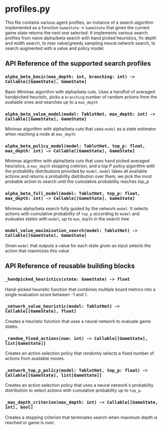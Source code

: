 # profiles.py

This file contains various agent profiles, an instance of a search algorithm implemented as a function `GameState` -> `GameState` that given the current game state returns the next one selected.
It implements various search profiles from naive alpha/beta search with hand picked heuristics, fix depth and width search, to max value/greedy sampling neural network search, to search augmented with a value and policy model.

## API Reference of the supported search profiles

### `alpha_beta_basic(max_depth: int, branching: int) -> Callable[[GameState], GameState]`

Basic Minimax algorithm with alpha/beta cuts. Uses a handfull of averaged
handpicked heuristic, picks a `branching` number of random actions from the available
ones and searches up to a `max_depth`

### `alpha_beta_value_model(model: TablutNet, max_depth: int) -> Callable[[GameState], GameState]`

Minimax algorithm with alpha/beta cuts that uses `model` as a state estimator
when reaching a node at `max_depth`

### `alpha_beta_policy_model(model: TablutNet, top_p: float, max_depth: int) -> Callable[[GameState], GameState]`

Minimax algorithm with alpha/beta cuts that uses hand picked averaged heuristics,
a `max_depth` stopping cretirion, and a top P policy algorithm with the probability
distributions provided by `model`.
`model` takes all available actions and returns a probability distribution over them,
we pick the most probable action to search until the cumulative probability reaches top_p

### `alpha_beta_full_model(model: TablutNet, top_p: float, max_depth: int) -> Callable[[GameState], GameState]`

Minimax alpha/beta search fully guided by the network `model`.
It selects actions with cumulative probability of `top_p` according to `model`
and evaluates states with `model`, up to `max_depth` in the search tree

### `model_value_maximization_search(model: TablutNet) -> Callable[[GameState], GameState]`

Given `model` that outputs a value for each state given as input
selects the action that maximizes this value

## API Reference of reusable building blocks

### `_handpicked_heuristics(state: GameState) -> float`

Hand-picked heuristic function that combines multiple board metrics into a single evaluation score between -1 and 1.

### `_network_value_heuristic(model: TablutNet) -> Callable[[GameState], float]`

Creates a heuristic function that uses a neural network to evaluate game states.

### `_random_fixed_actions(num: int) -> Callable[[GameState], list[GameState]]`

Creates an action selection policy that randomly selects a fixed number of actions from available moves.

### `_network_top_p_policy(model: TablutNet, top_p: float) -> Callable[[GameState], list[GameState]]`

Creates an action selection policy that uses a neural network's probability distribution to select actions with cumulative probability up to `top_p`.

### `_max_depth_criterion(max_depth: int) -> Callable[[GameState, int], bool]`

Creates a stopping criterion that terminates search when maximum depth is reached or game is over.

